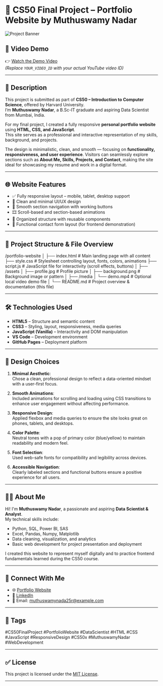 # 📁 CS50 Final Project – Portfolio Website by Muthuswamy Nadar

![Project Banner](https://media.giphy.com/media/qgQUggAC3Pfv687qPC/giphy.gif)

## 🎥 Video Demo

👉 [Watch the Demo Video](https://youtu.be/JEhm47ZTSU4)  
*(Replace `YOUR_VIDEO_ID` with your actual YouTube video ID)*

---

## 🧾 Description

This project is submitted as part of **CS50 – Introduction to Computer Science**, offered by Harvard University.  
I’m **Muthuswamy Nadar**, a B.Sc-IT graduate and aspiring Data Scientist from Mumbai, India.

For my final project, I created a fully responsive **personal portfolio website** using **HTML, CSS, and JavaScript**.  
This site serves as a professional and interactive representation of my skills, background, and projects.

The design is minimalistic, clean, and smooth — focusing on **functionality, responsiveness, and user experience**. Visitors can seamlessly explore sections such as **About Me, Skills, Projects, and Contact**, making the site ideal for showcasing my resume and work in a digital format.

---

## 🌐 Website Features

- ✅ Fully responsive layout – mobile, tablet, desktop support
- 🎯 Clean and minimal UI/UX design
- 🔄 Smooth section navigation with working buttons
- 🎞️ Scroll-based and section-based animations
- 🧠 Organized structure with reusable components
- 💬 Functional contact form layout (for frontend demonstration)

---

## 📂 Project Structure & File Overview

/portfolio-website
│
├── index.html # Main landing page with all content
├── style.css # Stylesheet controlling layout, fonts, colors, animations
├── script.js # JavaScript file for interactivity (scroll effects, buttons)
│
├── /assets
│ ├── profile.jpg # Profile picture
│ ├── background.png # Background image or pattern
│
├── /media
│ └── demo.mp4 # Optional local video demo file
│
└── README.md # Project overview & documentation (this file)

---

## 🛠️ Technologies Used

- **HTML5** – Structure and semantic content
- **CSS3** – Styling, layout, responsiveness, media queries
- **JavaScript (Vanilla)** – Interactivity and DOM manipulation
- **VS Code** – Development environment
- **GitHub Pages** – Deployment platform

---

## 🎨 Design Choices

1. **Minimal Aesthetic**:  
   Chose a clean, professional design to reflect a data-oriented mindset with a user-first focus.

2. **Smooth Animations**:  
   Included animations for scrolling and loading using CSS transitions to enhance user engagement without affecting performance.

3. **Responsive Design**:  
   Applied flexbox and media queries to ensure the site looks great on phones, tablets, and desktops.

4. **Color Palette**:  
   Neutral tones with a pop of primary color (blue/yellow) to maintain readability and modern feel.

5. **Font Selection**:  
   Used web-safe fonts for compatibility and legibility across devices.

6. **Accessible Navigation**:  
   Clearly labeled sections and functional buttons ensure a positive experience for all users.

---

## 👨‍💼 About Me

Hi! I'm **Muthuswamy Nadar**, a passionate and aspiring **Data Scientist & Analyst**.  
My technical skills include:

- Python, SQL, Power BI, SAS  
- Excel, Pandas, Numpy, Matplotlib  
- Data cleaning, visualization, and analytics  
- Basic web development for project presentation and deployment

I created this website to represent myself digitally and to practice frontend fundamentals learned during the CS50 course.

---

## 🔗 Connect With Me

- 🌐 [Portfolio Website](https://muthuswamynadar.github.io/)
- 💼 [LinkedIn](https://www.linkedin.com/in/nadarmuthuswamy/)
- 📧 Email: [muthuswamynada25r@example.com](mailto:muthuswamynadar25@example.com)

---

## 📌 Tags

#CS50FinalProject #PortfolioWebsite #DataScientist #HTML #CSS #JavaScript #ResponsiveDesign #CS50x #MuthuswamyNadar #WebDevelopment


---

## ✅ License

This project is licensed under the [MIT License](LICENSE).

---

